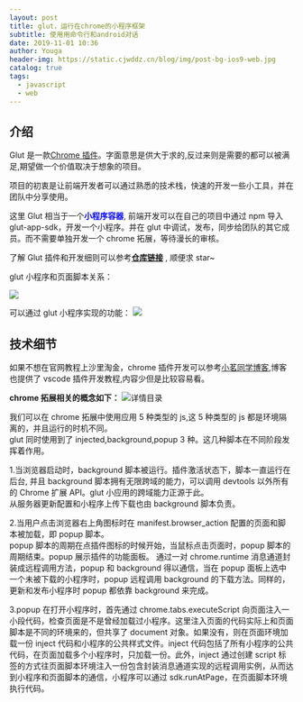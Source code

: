 ```yaml
---
layout: post
title: glut，运行在chrome的小程序框架
subtitle: 使用用命令行和android对话
date: 2019-11-01 10:36
author: Youga
header-img: https://static.cjwddz.cn/blog/img/post-bg-ios9-web.jpg
catalog: true
tags:
  - javascript
  - web
---
```


## 介绍

Glut 是一款[Chrome 插件](https://chrome.google.com/webstore/detail/glut/baggadcfggenanhadoapjamongmhjpla)。字面意思是供大于求的,反过来则是需要的都可以被满足,期望做一个价值取决于想象的项目。

项目的初衷是让前端开发者可以通过熟悉的技术栈，快速的开发一些小工具，并在团队中分享使用。

这里 Glut 相当于一个<span style="color: blue">**小程序容器**</span>, 前端开发可以在自己的项目中通过 npm 导入 glut-app-sdk，开发一个小程序。并在 glut 中调试，发布，同步给团队的其它成员。而不需要单独开发一个 chrome 拓展，等待漫长的审核。

了解 Glut 插件和开发细则可以参考[**仓库链接**](https://github.com/LeeLejia/glut/) , 顺便求 star~

glut 小程序和页面脚本关系：

![](https://user-gold-cdn.xitu.io/2019/11/6/16e3fc72d7a7676c?w=1812&h=1002&f=png&s=204971)

可以通过 glut 小程序实现的功能：
![](https://user-gold-cdn.xitu.io/2019/11/6/16e3fc7827db5c04?w=1596&h=856&f=png&s=155330)

## 技术细节

如果不想在官网教程上沙里淘金，chrome 插件开发可以参考[小茗同学博客](http://blog.haoji.me/chrome-plugin-develop.html),博客也提供了 vscode 插件开发教程,内容少但是比较容易看。

**chrome 拓展相关的概念如下：**
![详情目录](https://user-gold-cdn.xitu.io/2019/11/6/16e3faaffbb55e8c?w=1099&h=551&f=png&s=72956)

我们可以在 chrome 拓展中使用应用 5 种类型的 js,这 5 种类型的 js 都是环境隔离的，并且运行的时机不同。  
glut 同时使用到了 injected,background,popup 3 种。这几种脚本在不同阶段发挥着作用。

1.当浏览器启动时，background 脚本被运行。插件激活状态下，脚本一直运行在后台, 并且 background 脚本拥有无限跨域的能力，可以调用 devtools 以外所有的 Chrome 扩展 API。glut 小应用的跨域能力正源于此。  
从服务器更新配置和小程序上传下载也由 background 脚本负责。

2.当用户点击浏览器右上角图标时在 manifest.browser_action 配置的页面和脚本被加载，即 popup 脚本。  
popup 脚本的周期在点插件图标的时候开始，当鼠标点击页面时，popup 脚本的周期结束。popup 展示插件的功能面板。 通过一对 chrome.runtime 消息通道封装成远程调用方法，popup 和 background 得以通信，当在 popup 面板上选中一个未被下载的小程序时，popup 远程调用 background 的下载方法。同样的，更新和发布小程序时 popup 都依靠 background 来完成。

3.popup 在打开小程序时，首先通过 chrome.tabs.executeScript 向页面注入一小段代码，检查页面是不是曾经加载过小程序。这里注入页面的代码实际上和页面脚本是不同的环境来的，但共享了 document 对象。如果没有，则在页面环境加载一份 inject 代码和小程序的公共样式文件。inject 代码包括了所有小程序的公共代码，在页面加载多个小程序时，只加载一份。此外，inject 通过创建 script 标签的方式往页面脚本环境注入一份包含封装消息通道实现的远程调用实例，从而达到小程序和页面脚本的通信，小程序可以通过 sdk.runAtPage，在页面脚本环境执行代码。
